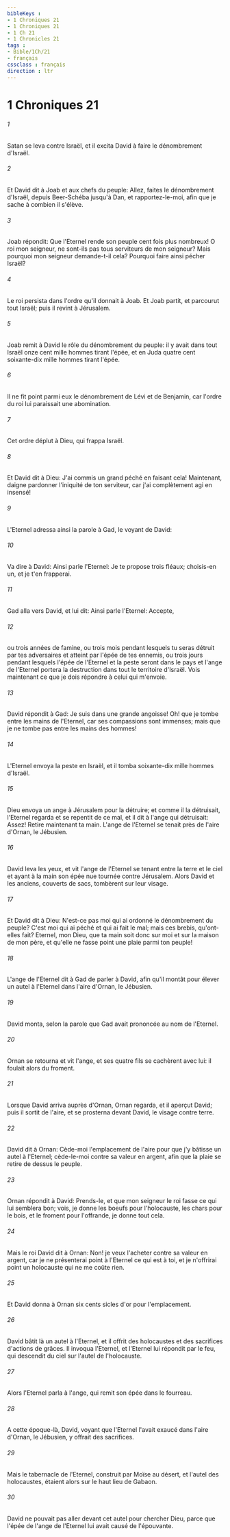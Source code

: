 ```yaml
---
bibleKeys : 
- 1 Chroniques 21
- 1 Chroniques 21
- 1 Ch 21
- 1 Chronicles 21
tags : 
- Bible/1Ch/21
- français
cssclass : français
direction : ltr
---
```


# 1 Chroniques 21

###### 1
Satan se leva contre Israël, et il excita David à faire le dénombrement d'Israël.
###### 2
Et David dit à Joab et aux chefs du peuple: Allez, faites le dénombrement d'Israël, depuis Beer-Schéba jusqu'à Dan, et rapportez-le-moi, afin que je sache à combien il s'élève.
###### 3
Joab répondit: Que l'Eternel rende son peuple cent fois plus nombreux! O roi mon seigneur, ne sont-ils pas tous serviteurs de mon seigneur? Mais pourquoi mon seigneur demande-t-il cela? Pourquoi faire ainsi pécher Israël?
###### 4
Le roi persista dans l'ordre qu'il donnait à Joab. Et Joab partit, et parcourut tout Israël; puis il revint à Jérusalem.
###### 5
Joab remit à David le rôle du dénombrement du peuple: il y avait dans tout Israël onze cent mille hommes tirant l'épée, et en Juda quatre cent soixante-dix mille hommes tirant l'épée.
###### 6
Il ne fit point parmi eux le dénombrement de Lévi et de Benjamin, car l'ordre du roi lui paraissait une abomination.
###### 7
Cet ordre déplut à Dieu, qui frappa Israël.
###### 8
Et David dit à Dieu: J'ai commis un grand péché en faisant cela! Maintenant, daigne pardonner l'iniquité de ton serviteur, car j'ai complètement agi en insensé!
###### 9
L'Eternel adressa ainsi la parole à Gad, le voyant de David:
###### 10
Va dire à David: Ainsi parle l'Eternel: Je te propose trois fléaux; choisis-en un, et je t'en frapperai.
###### 11
Gad alla vers David, et lui dit: Ainsi parle l'Eternel: Accepte,
###### 12
ou trois années de famine, ou trois mois pendant lesquels tu seras détruit par tes adversaires et atteint par l'épée de tes ennemis, ou trois jours pendant lesquels l'épée de l'Eternel et la peste seront dans le pays et l'ange de l'Eternel portera la destruction dans tout le territoire d'Israël. Vois maintenant ce que je dois répondre à celui qui m'envoie.
###### 13
David répondit à Gad: Je suis dans une grande angoisse! Oh! que je tombe entre les mains de l'Eternel, car ses compassions sont immenses; mais que je ne tombe pas entre les mains des hommes!
###### 14
L'Eternel envoya la peste en Israël, et il tomba soixante-dix mille hommes d'Israël.
###### 15
Dieu envoya un ange à Jérusalem pour la détruire; et comme il la détruisait, l'Eternel regarda et se repentit de ce mal, et il dit à l'ange qui détruisait: Assez! Retire maintenant ta main. L'ange de l'Eternel se tenait près de l'aire d'Ornan, le Jébusien.
###### 16
David leva les yeux, et vit l'ange de l'Eternel se tenant entre la terre et le ciel et ayant à la main son épée nue tournée contre Jérusalem. Alors David et les anciens, couverts de sacs, tombèrent sur leur visage.
###### 17
Et David dit à Dieu: N'est-ce pas moi qui ai ordonné le dénombrement du peuple? C'est moi qui ai péché et qui ai fait le mal; mais ces brebis, qu'ont-elles fait? Eternel, mon Dieu, que ta main soit donc sur moi et sur la maison de mon père, et qu'elle ne fasse point une plaie parmi ton peuple!
###### 18
L'ange de l'Eternel dit à Gad de parler à David, afin qu'il montât pour élever un autel à l'Eternel dans l'aire d'Ornan, le Jébusien.
###### 19
David monta, selon la parole que Gad avait prononcée au nom de l'Eternel.
###### 20
Ornan se retourna et vit l'ange, et ses quatre fils se cachèrent avec lui: il foulait alors du froment.
###### 21
Lorsque David arriva auprès d'Ornan, Ornan regarda, et il aperçut David; puis il sortit de l'aire, et se prosterna devant David, le visage contre terre.
###### 22
David dit à Ornan: Cède-moi l'emplacement de l'aire pour que j'y bâtisse un autel à l'Eternel; cède-le-moi contre sa valeur en argent, afin que la plaie se retire de dessus le peuple.
###### 23
Ornan répondit à David: Prends-le, et que mon seigneur le roi fasse ce qui lui semblera bon; vois, je donne les boeufs pour l'holocauste, les chars pour le bois, et le froment pour l'offrande, je donne tout cela.
###### 24
Mais le roi David dit à Ornan: Non! je veux l'acheter contre sa valeur en argent, car je ne présenterai point à l'Eternel ce qui est à toi, et je n'offrirai point un holocauste qui ne me coûte rien.
###### 25
Et David donna à Ornan six cents sicles d'or pour l'emplacement.
###### 26
David bâtit là un autel à l'Eternel, et il offrit des holocaustes et des sacrifices d'actions de grâces. Il invoqua l'Eternel, et l'Eternel lui répondit par le feu, qui descendit du ciel sur l'autel de l'holocauste.
###### 27
Alors l'Eternel parla à l'ange, qui remit son épée dans le fourreau.
###### 28
A cette époque-là, David, voyant que l'Eternel l'avait exaucé dans l'aire d'Ornan, le Jébusien, y offrait des sacrifices.
###### 29
Mais le tabernacle de l'Eternel, construit par Moïse au désert, et l'autel des holocaustes, étaient alors sur le haut lieu de Gabaon.
###### 30
David ne pouvait pas aller devant cet autel pour chercher Dieu, parce que l'épée de l'ange de l'Eternel lui avait causé de l'épouvante.
